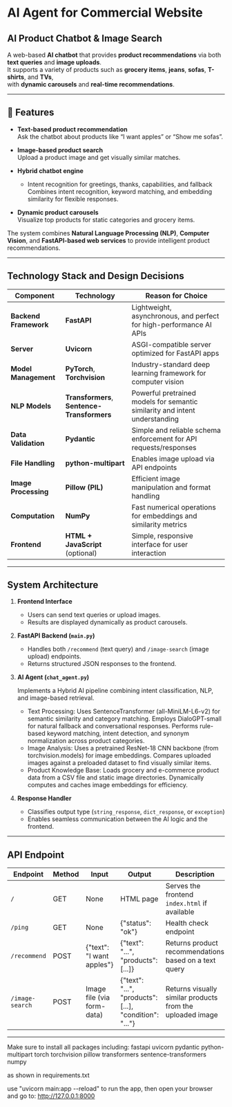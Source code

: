 # AI Agent for Commercial Website

## AI Product Chatbot & Image Search

A web-based **AI chatbot** that provides **product recommendations** via both **text queries** and **image uploads**.  
It supports a variety of products such as **grocery items**, **jeans**, **sofas**, **T-shirts**, and **TVs**,  
with **dynamic carousels** and **real-time recommendations**.

---

## 🌟 Features

- **Text-based product recommendation**  
  Ask the chatbot about products like “I want apples” or “Show me sofas”.

- **Image-based product search**  
  Upload a product image and get visually similar matches.

- **Hybrid chatbot engine**  
  - Intent recognition for greetings, thanks, capabilities, and fallback  
  Combines intent recognition, keyword matching, and embedding similarity for flexible responses.


- **Dynamic product carousels**  
  Visualize top products for static categories and grocery items.

The system combines **Natural Language Processing (NLP)**, **Computer Vision**, and **FastAPI-based web services** to provide intelligent product recommendations.

---

## Technology Stack and Design Decisions

| Component               | Technology  | Reason for Choice |
|-------------------------|-------------|-------------------|
| **Backend Framework**   | **FastAPI** | Lightweight, asynchronous, and perfect for high-performance AI APIs |
| **Server**              | **Uvicorn** | ASGI-compatible server optimized for FastAPI apps |
| **Model Management**    | **PyTorch**, **Torchvision** | Industry-standard deep learning framework for computer vision |
| **NLP Models**          | **Transformers**, **Sentence-Transformers** | Powerful pretrained models for semantic similarity and intent understanding |
| **Data Validation**     | **Pydantic** | Simple and reliable schema enforcement for API requests/responses |
| **File Handling**       | **python-multipart** | Enables image upload via API endpoints |
| **Image Processing**    | **Pillow (PIL)** | Efficient image manipulation and format handling |
| **Computation**         | **NumPy** | Fast numerical operations for embeddings and similarity metrics |
| **Frontend**            | **HTML + JavaScript** (optional) | Simple, responsive interface for user interaction |

---

## System Architecture


1. **Frontend Interface**  
   - Users can send text queries or upload images.  
   - Results are displayed dynamically as product carousels.  

2. **FastAPI Backend (`main.py`)**  
   - Handles both `/recommend` (text query) and `/image-search` (image upload) endpoints.  
   - Returns structured JSON responses to the frontend.  

3. **AI Agent (`chat_agent.py`)**  
  
   Implements a Hybrid AI pipeline combining intent classification, NLP, and image-based retrieval.

   - Text Processing: 
      Uses SentenceTransformer (all-MiniLM-L6-v2) for semantic similarity and category matching. 
      Employs DialoGPT-small for natural fallback and conversational responses.
      Performs rule-based keyword matching, intent detection, and synonym normalization across product categories.
   - Image Analysis:
      Uses a pretrained ResNet-18 CNN backbone (from torchvision.models) for image embeddings.
      Compares uploaded images against a preloaded dataset to find visually similar items.
   - Product Knowledge Base:
      Loads grocery and e-commerce product data from a CSV file and static image directories.
      Dynamically computes and caches image embeddings for efficiency.

4. **Response Handler**  
   - Classifies output type (`string_response`, `dict_response`, or `exception`)  
   - Enables seamless communication between the AI logic and the frontend.

---

## API Endpoint

| Endpoint        | Method | Input                       | Output                                                   | Description                                               |
| --------------- | ------ | --------------------------- | -------------------------------------------------------- | --------------------------------------------------------- |
| `/`             | GET    | None                        | HTML page                                                | Serves the frontend `index.html` if available             |
| `/ping`         | GET    | None                        | {"status": "ok"}                                         | Health check endpoint                                     |
| `/recommend`    | POST   | {"text": "I want apples"}   | {"text": "...", "products": [...]}                       | Returns product recommendations based on a text query     |
| `/image-search` | POST   | Image file (via form-data)  | {"text": "...", "products": [...], "condition": "..."}   | Returns visually similar products from the uploaded image |

---

Make sure to install all packages including:
 fastapi 
 uvicorn 
 pydantic 
 python-multipart 
 torch 
 torchvision 
 pillow 
 transformers 
 sentence-transformers 
 numpy 

as shown in requirements.txt

use "uvicorn main:app --reload" to run the app,
then open your browser and go to: http://127.0.0.1:8000